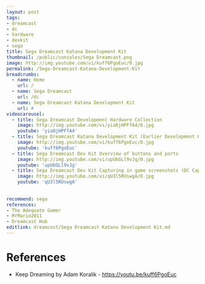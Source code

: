 ```yaml
---
layout: post
tags: 
- dreamcast
- dc
- hardware
- devkit
- sega
title: Sega Dreamcast Katana Development Kit
thumbnail: /public/consoles/Sega Dreamcast.png
image: http://img.youtube.com/vi/kuff6PgoEuc/0.jpg
permalink: /Sega-Dreamcast-Katana-Development-Kit
breadcrumbs:
  - name: Home
    url: /
  - name: Sega Dreamcast
    url: /dc
  - name: Sega Dreamcast Katana Development Kit
    url: #
videocarousel:
  - title: Sega Dreamcast Development Hardware Collection
    image: http://img.youtube.com/vi/yia0jHPFfA4/0.jpg
    youtube: 'yia0jHPFfA4'
  - title: Sega Dreamcast Katana Development Kit (Earlier Development Kit)
    image: http://img.youtube.com/vi/kuff6PgoEuc/0.jpg
    youtube: 'kuff6PgoEuc'
  - title: Sega Dreamcast Dev Kit Overview of buttons and ports
    image: http://img.youtube.com/vi/upUbGLl9vJg/0.jpg
    youtube: 'upUbGLl9vJg'
  - title: Sega Dreamcast Dev Kit Capturing in game screenshots (DC Capture)
    image: http://img.youtube.com/vi/qU3l5RUswgA/0.jpg
    youtube: 'qU3l5RUswgA'
  
    
recommend: sega
references:
- The Adequate Gamer
- MrMario2011
- Dreamcast Hub
editlink: dreamcast/Sega Dreamcast Katana Development Kit.md
---
```


# References
* Keep Dreaming by Adam Koralik - https://youtu.be/kuff6PgoEuc
